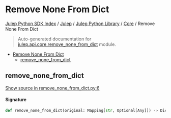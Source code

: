 # Remove None From Dict

[Julep Python SDK Index](../../../README.md#julep-python-sdk-index) / [Julep](../../index.md#julep) / [Julep Python Library](../index.md#julep-python-library) / [Core](./index.md#core) / Remove None From Dict

> Auto-generated documentation for [julep.api.core.remove_none_from_dict](../../../../../../../julep/api/core/remove_none_from_dict.py) module.

- [Remove None From Dict](#remove-none-from-dict)
  - [remove_none_from_dict](#remove_none_from_dict)

## remove_none_from_dict

[Show source in remove_none_from_dict.py:6](../../../../../../../julep/api/core/remove_none_from_dict.py#L6)

#### Signature

```python
def remove_none_from_dict(original: Mapping[str, Optional[Any]]) -> Dict[str, Any]: ...
```